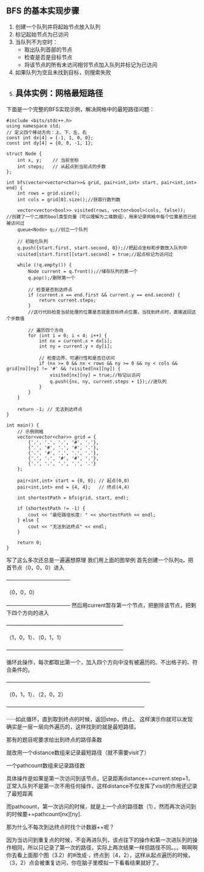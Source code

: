 ## BFS 的基本实现步骤
1. 创建一个队列并将起始节点放入队列
2. 标记起始节点为已访问
3. 当队列不为空时：
   - 取出队列首部的节点
   - 检查是否是目标节点
   - 将该节点的所有未访问相邻节点加入队列并标记为已访问
4. 如果队列为空且未找到目标，则搜索失败
5. ## 具体实例：网格最短路径
下面是一个完整的BFS实现示例，解决网格中的最短路径问题：
```
#include <bits/stdc++.h> 
using namespace std;
// 定义四个移动方向：上、下、左、右
const int dx[4] = {-1, 1, 0, 0};
const int dy[4] = {0, 0, -1, 1};

struct Node {
    int x, y;    // 当前坐标
    int steps;   // 从起点到当前点的步数
};

int bfs(vector<vector<char>>& grid, pair<int,int> start, pair<int,int> end) {
    int rows = grid.size();
    int cols = grid[0].size();//获取行数列数
    
    vector<vector<bool>> visited(rows, vector<bool>(cols, false));
//创建了一个二维的bool类型向量（可以理解为二维数组），用来记录网格中每个位置是否已经被访问过
    queue<Node> q;//创立一个队列
    
    // 初始化队列
    q.push({start.first, start.second, 0});//把起点坐标和步数放入队列中
    visited[start.first][start.second] = true;//起点标记为访问过

    while (!q.empty()) {
        Node current = q.front();//储存队列的第一个
        q.pop();/删除第一个

        // 检查是否到达终点
        if (current.x == end.first && current.y == end.second) {
            return current.steps;
        }
        //这行代码检查当前处理的位置是否就是目标终点位置，当找到终点时，直接返回这个步数值

        // 遍历四个方向
        for (int i = 0; i < 4; i++) {
            int nx = current.x + dx[i];
            int ny = current.y + dy[i];

            // 检查边界、可通行性和是否已访问
            if (nx >= 0 && nx < rows && ny >= 0 && ny < cols && grid[nx][ny] != '#' && !visited[nx][ny]) {
                visited[nx][ny] = true;//标记以访问
                q.push({nx, ny, current.steps + 1});//进队列
            }
        }
    }
    
    return -1; // 无法到达终点
}

int main() {
    // 示例网格
    vector<vector<char>> grid = {
        {'.', '.', '.', '#', '.'},
        {'.', '#', '.', '#', '.'},
        {'.', '#', '.', '.', '.'},
        {'.', '.', '#', '#', '.'},
        {'.', '.', '.', '.', '.'}
    };
    
    pair<int,int> start = {0, 0}; // 起点(0,0)
    pair<int,int> end = {4, 4};   // 终点(4,4)
    
    int shortestPath = bfs(grid, start, end);
    
    if (shortestPath != -1) {
        cout << "最短路径长度: " << shortestPath << endl;
    } else {
        cout << "无法到达终点" << endl;
    }
    
    return 0;
}
```
写了这么多次还总是一遍遍想原理
我们用上面的图举例
首先创建一个队列q，把首节点（0，0，0）进入

————————————

（0，0，0）

————————————
然后用current暂存第一个节点，把删除该节点，把剩下四个方向的进入

——————————————————————

（1，0，1）、（0，1，1）

——————————————————————

循环此操作，每次都取出第一个，加入四个方向中没有被遍历的、不出格子的、符合条件的。

———————————————————————————

（0，1，1）、（2，0，2）

——————————————————————————



······如此循环，直到取到终点的时候，返回step，终止。
这样演示你就可以发现确实是一层一层向外遍历的，这样找到的就是最短路径。

那有的题目呢要求给出到终点的路径条数

就改用一个distance数组来记录最短路径（就不需要visit了）

一个pathcount数组来记录路径数

具体操作是如果是第一次访问到该节点，记录距离distance==current.step+1，正常入队列不是第一次不用任何操作，这样distance不仅发挥了visit的作用还记录了最短距离

而pathcount，第一次访问的时候，就是上一个点的路径数（1），然而再次访问到的时候要+=pathcount[nx][ny].

那为什么不每次到达终点时找个计数器++呢？

因为当访问到重复点的时候，不会再进队列，该点往下的操作和第一次进队列的操作相同，所以只记录了第一次的路径，实际上两次结果一样但路径不同。。。啊啊啊
你去看上面那个图（3.2）的#改成·，终点到（4，2），这样从起点遍历的时候，（3，2）点会被重复访问，你在脑子里模拟一下看看结果就好了。
